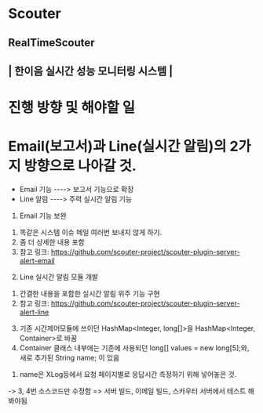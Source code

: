 # Scouter
RealTimeScouter
 ------------------------------------------
|    한이음 실시간 성능 모니터링 시스템    |
 ------------------------------------------

# 진행 방향 및 해야할 일

# Email(보고서)과 Line(실시간 알림)의 2가지 방향으로 나아갈 것.

 * Email 기능 ----> 보고서 기능으로 확장
 * Line  알림 ----> 주력 실시간 알림 기능

 1. Email 기능 보완
   1) 똑같은 시스템 이슈 메일 여러번 보내지 않게 하기.
   2) 좀 더 상세한 내용 포함
   3) 참고 링크: https://github.com/scouter-project/scouter-plugin-server-alert-email

 2. Line 실시간 알림 모듈 개발
   1) 간결한 내용을 포함한 실시간 알림 위주 기능 구현
   2) 참고 링크: https://github.com/scouter-project/scouter-plugin-server-alert-line

 3. 기존 시간제어모듈에 쓰이던 HashMap<Integer, long[]>을 HashMap<Integer, Container>로 바꿈
 4. Container 클래스 내부에는 기존에 사용되던 long[] values = new long[5];와, 새로 추가된 String name; 이 있음
   1) name은 XLog등에서 요청 페이지별로 응답시간 측정하기 위해 넣어놓은 것.

 -> 3, 4번 소스코드만 수정함
 => 서버 빌드, 이메일 빌드, 스카우터 서버에서 테스트 해봐야됨
